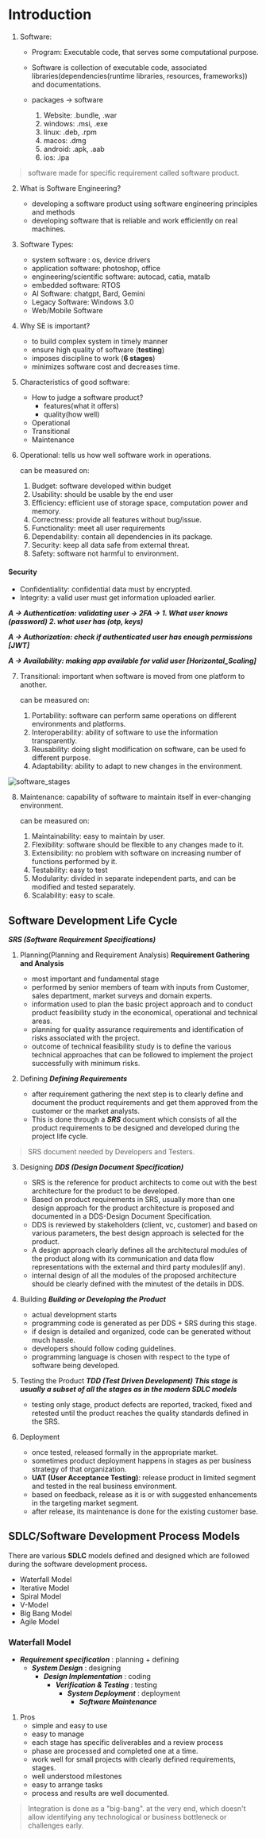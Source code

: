 # Introduction

1. Software:

   - Program: Executable code, that serves some computational purpose.

   - Software is collection of executable code, associated libraries(dependencies(runtime libraries, resources, frameworks)) and documentations.
   - packages -> software
     1. Website: .bundle, .war
     2. windows: .msi, .exe
     3. linux: .deb, .rpm
     4. macos: .dmg
     5. android: .apk, .aab
     6. ios: .ipa

> software made for specific requirement called software product.

2. What is Software Engineering?

   - developing a software product using software engineering principles and methods
   - developing software that is reliable and work efficiently on real machines.

3. Software Types:

   - system software : os, device drivers
   - application software: photoshop, office
   - engineering/scientific software: autocad, catia, matalb
   - embedded software: RTOS
   - AI Software: chatgpt, Bard, Gemini
   - Legacy Software: Windows 3.0
   - Web/Mobile Software

4. Why SE is important?

   - to build complex system in timely manner
   - ensure high quality of software (**testing**)
   - imposes discipline to work (**6 stages**)
   - minimizes software cost and decreases time.

5. Characteristics of good software:

   - How to judge a software product?
     - features(what it offers)
     - quality(how well)
   - Operational
   - Transitional
   - Maintenance

6. Operational: tells us how well software work in operations.

   can be measured on:

   1. Budget: software developed within budget
   2. Usability: should be usable by the end user
   3. Efficiency: efficient use of storage space, computation power and memory.
   4. Correctness: provide all features without bug/issue.
   5. Functionality: meet all user requirements
   6. Dependability: contain all dependencies in its package.
   7. Security: keep all data safe from external threat.
   8. Safety: software not harmful to environment.

#### Security

- Confidentiality: confidential data must by encrypted.
- Integrity: a valid user must get information uploaded earlier.

**_A -> Authentication: validating user -> 2FA -> 1. What user knows (password) 2. what user has (otp, keys)_**

**_A -> Authorization: check if authenticated user has enough permissions [JWT]_**

**_A -> Availability: making app available for valid user [Horizontal_Scaling]_**

7. Transitional: important when software is moved from one platform to another.

   can be measured on:

   1. Portability: software can perform same operations on different environments and platforms.
   2. Interoperability: ability of software to use the information transparently.
   3. Reusability: doing slight modification on software, can be used fo different purpose.
   4. Adaptability: ability to adapt to new changes in the environment.

![software_stages](https://i.imgur.com/M4o4PtI.png)

8. Maintenance: capability of software to maintain itself in ever-changing environment.

   can be measured on:

   1. Maintainability: easy to maintain by user.
   2. Flexibility: software should be flexible to any changes made to it.
   3. Extensibility: no problem with software on increasing number of functions performed by it.
   4. Testability: easy to test
   5. Modularity: divided in separate independent parts, and can be modified and tested separately.
   6. Scalability: easy to scale.

## Software Development Life Cycle

**_SRS (Software Requirement Specifications)_**

1. Planning(Planning and Requirement Analysis)
   **Requirement Gathering and Analysis**

   - most important and fundamental stage
   - performed by senior members of team with inputs from Customer, sales department, market surveys and domain experts.
   - information used to plan the basic project approach and to conduct product feasibility study in the economical, operational and technical areas.
   - planning for quality assurance requirements and identification of risks associated with the project.
   - outcome of technical feasibility study is to define the various technical approaches that can be followed to implement the project successfully with minimum risks.

2. Defining
   **_Defining Requirements_**

   - after requirement gathering the next step is to clearly define and document the product requirements and get them approved from the customer or the market analysts.
   - This is done through a **_SRS_** document
     which consists of all the product requirements to be designed and developed during the project life cycle.

> SRS document needed by Developers and Testers.

3. Designing
   **_DDS (Design Document Specification)_**

   - SRS is the reference for product architects to come out with the best architecture for the product to be developed.
   - Based on product requirements in SRS, usually more than one design approach for the product architecture is proposed and documented in a DDS-Design Document Specification.
   - DDS is reviewed by stakeholders (client, vc, customer) and based on various parameters, the best design approach is selected for the product.
   - A design approach clearly defines all the architectural modules of the product along with its communication and data flow representations with the external and third party modules(if any).
   - internal design of all the modules of the proposed architecture should be clearly defined with the minutest of the details in DDS.

4. Building
   **_Building or Developing the Product_**

   - actual development starts
   - programming code is generated as per DDS + SRS during this stage.
   - if design is detailed and organized, code can be generated without much hassle.
   - developers should follow coding guidelines.
   - programming language is chosen with respect to the type of software being developed.

5. Testing the Product
   **_TDD (Test Driven Development)_**
   **_This stage is usually a subset of all the stages as in the modern SDLC models_**

   - testing only stage, product defects are reported, tracked, fixed and retested until the product reaches the quality standards defined in the SRS.

6. Deployment
   - once tested, released formally in the appropriate market.
   - sometimes product deployment happens in stages as per business strategy of that organization.
   - **UAT (User Acceptance Testing)**: release product in limited segment and tested in the real business environment.
   - based on feedback, release as it is or with suggested enhancements in the targeting market segment.
   - after release, its maintenance is done for the existing customer base.

## SDLC/Software Development Process Models

There are various **SDLC** models defined and designed which are followed during the software development process.

- Waterfall Model
- Iterative Model
- Spiral Model
- V-Model
- Big Bang Model
- Agile Model

### Waterfall Model

- **_Requirement specification_** : planning + defining
  - **_System Design_** : designing
    - **_Design Implementation_** : coding
      - **_Verification & Testing_** : testing
        - **_System Deployment_** : deployment
          - **_Software Maintenance_**

1. Pros
   - simple and easy to use
   - easy to manage
   - each stage has specific deliverables and a review process
   - phase are processed and completed one at a time.
   - work well for small projects with clearly defined requirements, stages.
   - well understood milestones
   - easy to arrange tasks
   - process and results are well documented.

> Integration is done as a "big-bang". at the very end, which doesn't allow identifying any technological or business bottleneck or challenges early.
